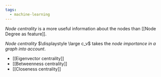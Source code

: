 ```yaml
---
tags:
  - machine-learning
---
```

*Node centrality* is a more useful information about the nodes than [[Node Degree as feature]].

*Node centrality* $\displaystyle \large c_v$ takes the *node importance in a graph into account*.

- [[Eigenvector centrality]]
- [[Betweenness centrality]]
- [[Closeness centrality]]
